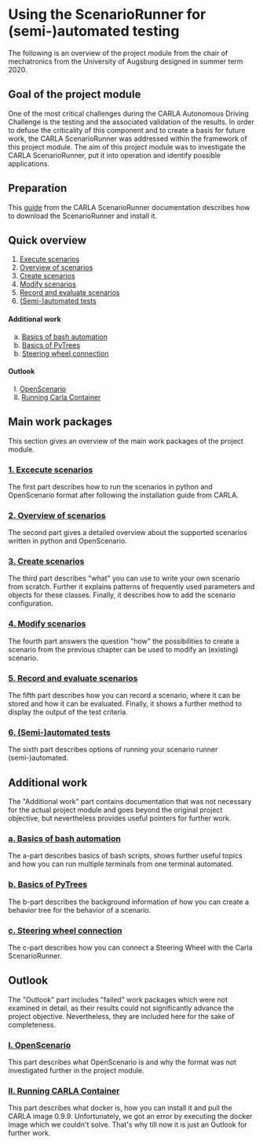# Using the ScenarioRunner for (semi-)automated testing

The following is an overview of the project module from the chair of mechatronics from the University of Augsburg designed in summer term 2020. 

## Goal of the project module

One of the most critical challenges during the CARLA Autonomous Driving Challenge is the testing and the associated validation of the results. In order to defuse the criticality of this component and to create a basis for future work, the CARLA ScenarioRunner was addressed within the framework of this project module. The aim of this project module was to investigate the CARLA ScenarioRunner, put it into operation and identify possible applications.	

## Preparation

This [guide](getting_scenariorunner.md) from the CARLA ScenarioRunner documentation describes how to download the ScenarioRunner and install it.

## Quick overview

1. [Execute scenarios](Execute_Scenarios.md)
2. [Overview of scenarios](Overview_of_Scenarios.md)
3. [Create scenarios](Create_Scenarios.md) 
4. [Modify scenarios](Modify_Scenarios.md) 
5. [Record and evaluate scenarios](Record_and_evaluate_Scenarios.md) 
6. [(Semi-)automated tests](Semi_automated_tests.md)

#### Additional work

&nbsp;&nbsp;&nbsp;a. [Basics of bash automation](Basics_of_bash_automation.md)\
&nbsp;&nbsp;&nbsp;b. [Basics of PyTrees](py_trees.md)\
&nbsp;&nbsp;&nbsp;b. [Steering wheel connection](Steering_Wheel.md)

#### Outlook

&nbsp;&nbsp;&nbsp;I.  [OpenScenario](openscenario.md)\
&nbsp;&nbsp;&nbsp;II. [Running Carla Container](run_scenario_runner_from_docker.md)

## Main work packages
This section gives an overview of the main work packages of the project module. 

### [1. Excecute scenarios](Execute_Scenarios.md)
The first part describes how to run the scenarios in python and OpenScenario format after following the installation guide from CARLA.

### [2. Overview of scenarios](Overview_of_Scenarios.md)
The second part gives a detailed overview about the supported scenarios written in python and OpenScenario.

### [3. Create scenarios](Create_Scenarios.md)
The third part describes "what" you can use to write your own scenario from scratch. Further it explains patterns of frequently used parameters and objects for these classes. Finally, it describes how to add the scenario configuration.

### [4. Modify scenarios](Modify_Scenarios.md)
The fourth part answers the question "how" the possibilities to create a scenario from the previous chapter can be used to modify an (existing) scenario.

### [5. Record and evaluate scenarios](Record_and_evaluate_Scenarios.md)
The fifth part describes how you can record a scenario, where it can be stored and how it can be evaluated. Finally, it shows a further method to display the output of the test criteria.

### [6. (Semi-)automated tests](Semi_automated_tests.md)
The sixth part describes  options of running your scenario runner (semi-)automated.

## Additional work
The "Additional work" part contains documentation that was not necessary for the actual project module and goes beyond the original project objective, but nevertheless provides useful pointers for further work.

### [a. Basics of bash automation](Basics_of_bash_automation.md)
The a-part describes basics of bash scripts, shows further useful topics and how you can run multiple terminals from one terminal automated.

### [b. Basics of PyTrees](py_trees.md)
The b-part describes the background information of how you can create a behavior tree for the behavior of a scenario.

### [c. Steering wheel connection](Steering_Wheel.md)
The c-part describes how you can connect a Steering Wheel with the Carla ScenarioRunner.

## Outlook
The "Outlook" part includes "failed" work packages which were not examined in detail, as their results could not significantly advance the project objective. Nevertheless, they are included here for the sake of completeness.

### [I. OpenScenario](openscenario.md)
This part describes what OpenScenario is and why the format was not investigated further in the project module.

### [II. Running CARLA Container](run_scenario_runner_from_docker.md)
This part describes what docker is, how you can install it and pull the CARLA image 0.9.9. Unfortunately, we got an error by executing the docker image which we couldn't solve. That's why till now it is just an Outlook for further work.
